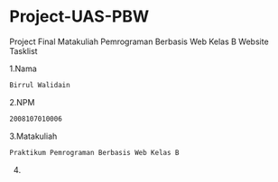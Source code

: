 # Project-UAS-PBW
Project Final Matakuliah Pemrograman Berbasis Web Kelas B
Website Tasklist

1.Nama

```bash
Birrul Walidain
```

2.NPM

```bash
2008107010006
```

3.Matakuliah

```bash
Praktikum Pemrograman Berbasis Web Kelas B
```

4.
